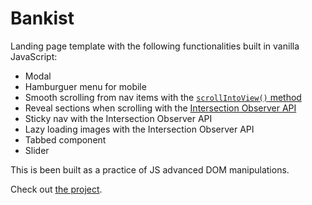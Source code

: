 # Bankist

Landing page template with the following functionalities built in vanilla JavaScript:

- Modal
- Hamburguer menu for mobile
- Smooth scrolling from nav items with the [`scrollIntoView()` method](https://developer.mozilla.org/en-US/docs/Web/API/Element/scrollIntoView)
- Reveal sections when scrolling with the [Intersection Observer API](https://developer.mozilla.org/en-US/docs/Web/API/Intersection_Observer_API)
- Sticky nav with the Intersection Observer API
- Lazy loading images with the Intersection Observer API
- Tabbed component
- Slider

This is been built as a practice of JS advanced DOM manipulations.

Check out [the project](https://marianasouza.github.io/bankist/).
